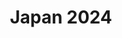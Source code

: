 ---
title: "Japan 2024"
pubDate: "2024-12-31T00:00:00Z"
heroImage: "/assets/photography/high-resolution/japan-2024/_DSF3983-high-resolution.jpg"
altText: "Cover der Japan 2024 Reise."
text: |
  Tortor nunc, eros risus ultrices netus. Justo litora, urna libero cubilia. Aliquam cras sit, convallis risus ac at viverra. Ornare phasellus condimentum, ligula quam, laoreet tempor sapien tortor litora. Leo euismod felis feugiat, justo platea gravida, quam morbi varius aliquam praesent per suscipit. Sagittis tempor, senectus dui habitasse. Adipiscing enim eget velit, cubilia felis dolor, vulputate venenatis mattis class est mollis aenean. Placerat fermentum, vel morbi urna.
images:
  - "/assets/photography/high-resolution/japan-2024/_DSF3369-high-resolution.jpeg"
  - "/assets/photography/high-resolution/japan-2024/_DSF3529-high-resolution.jpeg"
  - "/assets/photography/high-resolution/japan-2024/_DSF3560-high-resolution.jpeg"
  - "/assets/photography/high-resolution/japan-2024/_DSF3584-high-resolution.jpeg"
  - "/assets/photography/high-resolution/japan-2024/_DSF3588-high-resolution.jpeg"
  - "/assets/photography/high-resolution/japan-2024/_DSF3672-Verbessert-RR-high-resolution.jpeg"
  - "/assets/photography/high-resolution/japan-2024/_DSF3689-high-resolution.jpeg"
  - "/assets/photography/high-resolution/japan-2024/_DSF3740-high-resolution.jpeg"
  - "/assets/photography/high-resolution/japan-2024/_DSF3762-Verbessert-RR-high-resolution.jpeg"
  - "/assets/photography/high-resolution/japan-2024/_DSF3775-high-resolution.jpeg"
  - "/assets/photography/high-resolution/japan-2024/_DSF3896-high-resolution.jpeg"
  - "/assets/photography/high-resolution/japan-2024/_DSF3909-high-resolution.jpeg"
  - "/assets/photography/high-resolution/japan-2024/_DSF3983-high-resolution.jpg"
  - "/assets/photography/high-resolution/japan-2024/_DSF4006-high-resolution.jpg"
  - "/assets/photography/high-resolution/japan-2024/_DSF4026-high-resolution.jpg"
  - "/assets/photography/high-resolution/japan-2024/_DSF4056-high-resolution.jpg"
  - "/assets/photography/high-resolution/japan-2024/_DSF4081-high-resolution.jpg"
  - "/assets/photography/high-resolution/japan-2024/_DSF4125-high-resolution.jpg"
  - "/assets/photography/high-resolution/japan-2024/_DSF4144-high-resolution.jpg"
---